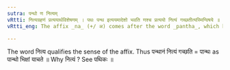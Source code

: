 ```yaml
---
sutra: पन्थो ण नित्यम्
vRtti: नित्यग्रहणं प्रत्ययार्थविशेषणम् । पथः पन्थ इत्ययमादेशो भवति णश्च प्रत्ययो नित्यं गच्छतीत्यस्मिन्विषये ॥
vRtti_eng: The affix _na_ (+/ अ) comes after the word _pantha_, which becomes the substitute of _pathin_, the sense of the affix being 'who always goes'.

---
```

The word नित्य qualifies the sense of the affix. Thus पन्थानं नित्यं गच्छति = पान्थः as पान्थो भिक्षां याचते ॥ Why नित्यं ? See पथिकः ॥  